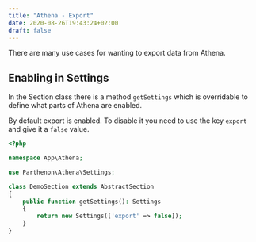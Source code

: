 ```yaml
---
title: "Athena - Export"
date: 2020-08-26T19:43:24+02:00
draft: false
---
```

There are many use cases for wanting to export data from Athena.

## Enabling in Settings

In the Section class there is a method `getSettings` which is overridable to define what parts of Athena are enabled.

By default export is enabled. To disable it you need to use the key `export` and give it a `false` value.

```PHP
<?php

namespace App\Athena;

use Parthenon\Athena\Settings;

class DemoSection extends AbstractSection
{
    public function getSettings(): Settings
    {
        return new Settings(['export' => false]);
    }
}
```
